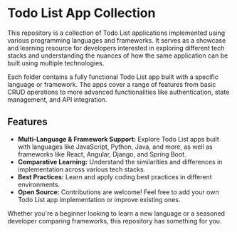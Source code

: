 # Todo List App Collection

This repository is a collection of Todo List applications implemented using various programming languages and frameworks. It serves as a showcase and learning resource for developers interested in exploring different tech stacks and understanding the nuances of how the same application can be built using multiple technologies.

Each folder contains a fully functional Todo List app built with a specific language or framework. The apps cover a range of features from basic CRUD operations to more advanced functionalities like authentication, state management, and API integration.

## Features
- **Multi-Language & Framework Support:** Explore Todo List apps built with languages like JavaScript, Python, Java, and more, as well as frameworks like React, Angular, Django, and Spring Boot.
- **Comparative Learning:** Understand the similarities and differences in implementation across various tech stacks.
- **Best Practices:** Learn and apply coding best practices in different environments.
- **Open Source:** Contributions are welcome! Feel free to add your own Todo List app implementation or improve existing ones.

Whether you're a beginner looking to learn a new language or a seasoned developer comparing frameworks, this repository has something for you.
